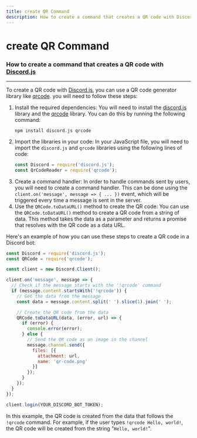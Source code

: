 ```yaml
---
title: create QR Command 
description: How to create a command that creates a QR code with Discord.js
---
```

[Discord.js]: https://discord.js.org/#/
[discord.js]:  https://www.npmjs.com/package/discord.js
[qrcode]: https://www.npmjs.com/package/qrcode

#  **create QR** Command
### How to create a command that creates a QR code with [Discord.js]
---
To create a QR code with [Discord.js], you can use a QR code generator library like [qrcode]. you will need to follow these steps:
1.  Install the required dependencies: You will need to install the [discord.js] library and the [qrcode] library. You can do this by running the following command: 
    ```shell
    npm install discord.js qrcode
    ```
2.  Import the libraries in your code: In your JavaScript file, you will need to import the `discord.js` and `qrcode` libraries using the following lines of code:
    ```js
    const Discord = require('discord.js');
    const QrCodeReader = require('qrcode');
    ``` 
3. Create a command handler: In order to handle commands sent by users, you will need to create a command handler. This can be done using the `client.on('message', message => { ... })` event, which will be triggered every time a message is sent in the server.
4. Use the `QRCode.toDataURL()` method to create the QR code: You can use the `QRCode.toDataURL()` method to create a QR code from a string of data. This method takes the data as a parameter and returns a promise that resolves with the QR code as a data URL.

Here's an example of how you can use these steps to create a QR code in a Discord bot:
```js
const Discord = require('discord.js');
const QRCode = require('qrcode');

const client = new Discord.Client();

client.on('message', message => {
  // Check if the message starts with the '!qrcode' command
  if (message.content.startsWith('!qrcode')) {
    // Get the data from the message
    const data = message.content.split(' ').slice(1).join(' ');

    // Create the QR code from the data
    QRCode.toDataURL(data, (error, url) => {
      if (error) {
        console.error(error);
      } else {
        // Send the QR code as an image in the channel
        message.channel.send({
          files: [{
            attachment: url,
            name: 'qr-code.png'
          }]
        });
      }
    });
  }
});

client.login(YOUR_DISCORD_BOT_TOKEN);
```

In this example, the QR code is created from the data that follows the `!qrcode` command. For example, if the user types `!qrcode Hello, world!`, the QR code will be created from the string "`Hello, world!`".
